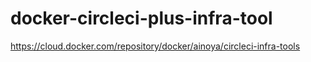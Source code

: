 # docker-circleci-plus-infra-tool

https://cloud.docker.com/repository/docker/ainoya/circleci-infra-tools

